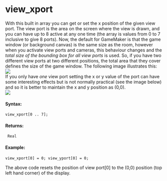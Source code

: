 # view_xport

With this built in array you can get or set the x position of the given
view port. The view port is the area on the screen where the view is
drawn, and you can have up to 8 active at any one time (the array is
values from 0 to 7 inclusive to give 8 ports). Now, the default for
GameMaker is that the game window (or background canvas) is the same
size as the room, however when you activate view ports and cameras, this
behaviour changes and the *total size of the bounding box for all view
ports* is used. So, if you have two different view ports at two
different positions, the total area that they cover defines the size of
the game window. The following image illustrates this:  
![](https://gms.magecorn.com/Manual/assets/Images/Scripting_Reference/GML/Reference/Cameras_Display/viewport_canvas.png)  
If you only have *one* view port setting the x or y value of the port
can have some interesting effects but is not normally practical (see the
image below) and so it is better to maintain the x and y position as
(0,0).  
![](https://gms.magecorn.com/Manual/assets/Images/Scripting_Reference/GML/Reference/Cameras_Display/view_xyport.png)  

#### Syntax:

``` gml
view_xport[0 .. 7];
```

#### Returns:

``` gml
 Real
```

#### Example:

``` gml
view_xport[0] = 0; view_yport[0] = 0;
```

The above code resets the position of view port\[0\] to the (0,0)
position (top left hand corner) of the display.
